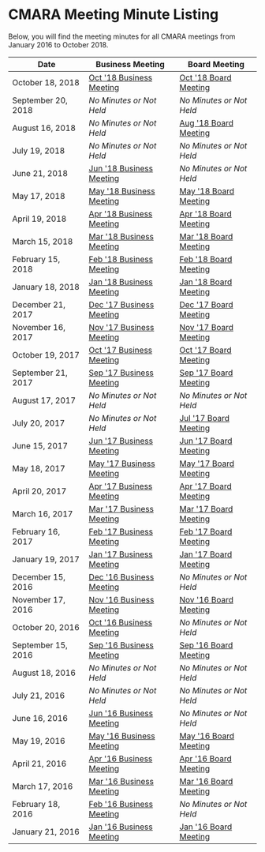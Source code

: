 # CMARA Meeting Minute Listing

Below, you will find the meeting minutes for all CMARA meetings from January 2016 to October 2018.

| Date | Business Meeting | Board Meeting |
|------|------------------|---------------|
| October 18, 2018 | [Oct '18 Business Meeting](https://share.cranstonide.com/w1ide/cmara/meeting-minutes/2018-10-18-business-meeting.pdf) | [Oct '18 Board Meeting](https://share.cranstonide.com/w1ide/cmara/meeting-minutes/2018-10-18-board-meeting.pdf) |
| September 20, 2018 | _No Minutes or Not Held_ | _No Minutes or Not Held_ |
| August 16, 2018 | _No Minutes or Not Held_ | [Aug '18 Board Meeting](https://share.cranstonide.com/w1ide/cmara/meeting-minutes/2018-08-16-board-meeting.pdf) |
| July 19, 2018 | _No Minutes or Not Held_ | _No Minutes or Not Held_ |
| June 21, 2018 | [Jun '18 Business Meeting](https://share.cranstonide.com/w1ide/cmara/meeting-minutes/2018-06-21-business-meeting.pdf) | _No Minutes or Not Held_ |
| May 17, 2018 | [May '18 Business Meeting](https://share.cranstonide.com/w1ide/cmara/meeting-minutes/2018-05-17-business-meeting.pdf) | [May '18 Board Meeting](https://share.cranstonide.com/w1ide/cmara/meeting-minutes/2018-05-17-board-meeting.pdf) |
| April 19, 2018 | [Apr '18 Business Meeting](https://share.cranstonide.com/w1ide/cmara/meeting-minutes/2018-04-19-business-meeting.pdf) | [Apr '18 Board Meeting](https://share.cranstonide.com/w1ide/cmara/meeting-minutes/2018-04-19-board-meeting.pdf) |
| March 15, 2018 | [Mar '18 Business Meeting](https://share.cranstonide.com/w1ide/cmara/meeting-minutes/2018-03-15-business-meeting.pdf) | [Mar '18 Board Meeting](https://share.cranstonide.com/w1ide/cmara/meeting-minutes/2018-03-15-board-meeting.pdf) |
| February 15, 2018 | [Feb '18 Business Meeting](https://share.cranstonide.com/w1ide/cmara/meeting-minutes/2018-02-15-business-meeting.pdf) | [Feb '18 Board Meeting](https://share.cranstonide.com/w1ide/cmara/meeting-minutes/2018-02-15-board-meeting.pdf) |
| January 18, 2018 | [Jan '18 Business Meeting](https://share.cranstonide.com/w1ide/cmara/meeting-minutes/2018-01-18-business-meeting.pdf) | [Jan '18 Board Meeting](https://share.cranstonide.com/w1ide/cmara/meeting-minutes/2018-01-18-board-meeting.pdf) |
| December 21, 2017 | [Dec '17 Business Meeting](https://share.cranstonide.com/w1ide/cmara/meeting-minutes/2017-12-21-business-meeting.pdf) | [Dec '17 Board Meeting](https://share.cranstonide.com/w1ide/cmara/meeting-minutes/2017-12-21-board-meeting.pdf) |
| November 16, 2017 | [Nov '17 Business Meeting](https://share.cranstonide.com/w1ide/cmara/meeting-minutes/2017-11-16-business-meeting.pdf) | [Nov '17 Board Meeting](https://share.cranstonide.com/w1ide/cmara/meeting-minutes/2017-11-16-board-meeting.pdf) |
| October 19, 2017 | [Oct '17 Business Meeting](https://share.cranstonide.com/w1ide/cmara/meeting-minutes/2017-10-19-business-meeting.pdf) | [Oct '17 Board Meeting](https://share.cranstonide.com/w1ide/cmara/meeting-minutes/2017-10-19-board-meeting.pdf) |
| September 21, 2017 | [Sep '17 Business Meeting](https://share.cranstonide.com/w1ide/cmara/meeting-minutes/2017-09-21-business-meeting.pdf) | [Sep '17 Board Meeting](https://share.cranstonide.com/w1ide/cmara/meeting-minutes/2017-09-21-board-meeting.pdf) |
| August 17, 2017 | _No Minutes or Not Held_ | _No Minutes or Not Held_ |
| July 20, 2017 | _No Minutes or Not Held_ | [Jul '17 Board Meeting](https://share.cranstonide.com/w1ide/cmara/meeting-minutes/2017-07-20-board-meeting.pdf) |
| June 15, 2017 | [Jun '17 Business Meeting](https://share.cranstonide.com/w1ide/cmara/meeting-minutes/2017-06-15-business-meeting.pdf) | [Jun '17 Board Meeting](https://share.cranstonide.com/w1ide/cmara/meeting-minutes/2017-06-15-board-meeting.pdf) |
| May 18, 2017 | [May '17 Business Meeting](https://share.cranstonide.com/w1ide/cmara/meeting-minutes/2017-05-18-business-meeting.pdf) | [May '17 Board Meeting](https://share.cranstonide.com/w1ide/cmara/meeting-minutes/2017-05-18-board-meeting.pdf) |
| April 20, 2017 | [Apr '17 Business Meeting](https://share.cranstonide.com/w1ide/cmara/meeting-minutes/2017-04-20-business-meeting.pdf) | [Apr '17 Board Meeting](https://share.cranstonide.com/w1ide/cmara/meeting-minutes/2017-04-20-board-meeting.pdf) |
| March 16, 2017 | [Mar '17 Business Meeting](https://share.cranstonide.com/w1ide/cmara/meeting-minutes/2017-03-16-business-meeting.pdf) | [Mar '17 Board Meeting](https://share.cranstonide.com/w1ide/cmara/meeting-minutes/2017-03-16-board-meeting.pdf) |
| February 16, 2017 | [Feb '17 Business Meeting](https://share.cranstonide.com/w1ide/cmara/meeting-minutes/2017-02-16-business-meeting.pdf) | [Feb '17 Board Meeting](https://share.cranstonide.com/w1ide/cmara/meeting-minutes/2017-02-16-board-meeting.pdf) |
| January 19, 2017 | [Jan '17 Business Meeting](https://share.cranstonide.com/w1ide/cmara/meeting-minutes/2017-01-19-business-meeting.pdf) | [Jan '17 Board Meeting](https://share.cranstonide.com/w1ide/cmara/meeting-minutes/2017-01-19-board-meeting.pdf) |
| December 15, 2016 | [Dec '16 Business Meeting](https://share.cranstonide.com/w1ide/cmara/meeting-minutes/2016-12-15-business-meeting.pdf) | _No Minutes or Not Held_ |
| November 17, 2016 | [Nov '16 Business Meeting](https://share.cranstonide.com/w1ide/cmara/meeting-minutes/2016-11-17-business-meeting.pdf) | [Nov '16 Board Meeting](https://share.cranstonide.com/w1ide/cmara/meeting-minutes/2016-11-17-board-meeting.pdf) |
| October 20, 2016 | [Oct '16 Business Meeting](https://share.cranstonide.com/w1ide/cmara/meeting-minutes/2016-10-20-business-meeting.pdf) | _No Minutes or Not Held_ |
| September 15, 2016 | [Sep '16 Business Meeting](https://share.cranstonide.com/w1ide/cmara/meeting-minutes/2016-09-15-business-meeting.pdf) | [Sep '16 Board Meeting](https://share.cranstonide.com/w1ide/cmara/meeting-minutes/2016-09-15-board-meeting.pdf) |
| August 18, 2016 | _No Minutes or Not Held_ | _No Minutes or Not Held_ |
| July 21, 2016 | _No Minutes or Not Held_ | _No Minutes or Not Held_ |
| June 16, 2016 | [Jun '16 Business Meeting](https://share.cranstonide.com/w1ide/cmara/meeting-minutes/2016-06-16-business-meeting.pdf) | _No Minutes or Not Held_ |
| May 19, 2016 | [May '16 Business Meeting](https://share.cranstonide.com/w1ide/cmara/meeting-minutes/2016-05-19-business-meeting.pdf) | [May '16 Board Meeting](https://share.cranstonide.com/w1ide/cmara/meeting-minutes/2016-05-19-board-meeting.pdf) |
| April 21, 2016 | [Apr '16 Business Meeting](https://share.cranstonide.com/w1ide/cmara/meeting-minutes/2016-04-21-business-meeting.pdf) | [Apr '16 Board Meeting](https://share.cranstonide.com/w1ide/cmara/meeting-minutes/2016-04-21-board-meeting.pdf) |
| March 17, 2016 | [Mar '16 Business Meeting](https://share.cranstonide.com/w1ide/cmara/meeting-minutes/2016-03-17-business-meeting.pdf) | [Mar '16 Board Meeting](https://share.cranstonide.com/w1ide/cmara/meeting-minutes/2016-03-17-board-meeting.pdf) |
| February 18, 2016 | [Feb '16 Business Meeting](https://share.cranstonide.com/w1ide/cmara/meeting-minutes/2016-02-18-business-meeting.pdf) | _No Minutes or Not Held_ |
| January 21, 2016 | [Jan '16 Business Meeting](https://share.cranstonide.com/w1ide/cmara/meeting-minutes/2016-01-21-business-meeting.pdf) | [Jan '16 Board Meeting](https://share.cranstonide.com/w1ide/cmara/meeting-minutes/2016-01-21-board-meeting.pdf) |
